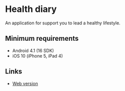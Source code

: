 # Health diary

An application for support you to lead a healthy lifestyle.

## Minimum requirements

* Android 4.1 (16 SDK)
* iOS 10 (iPhone 5, iPad 4)

## Links

* [Web version](https://health-diary.web.app/)
